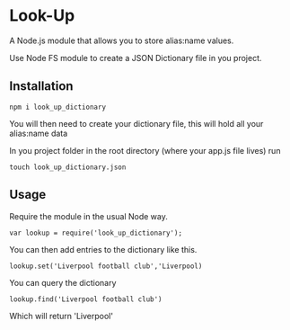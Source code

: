 # Look-Up

A Node.js module that allows you to store alias:name values.

Use Node FS module to create a JSON Dictionary file in you project.

## Installation  

`npm i look_up_dictionary`

You will then need to create your dictionary file, this will hold all your alias:name data

In you project folder in the root directory (where your app.js file lives) run

`touch look_up_dictionary.json`

## Usage  

Require the module in the usual Node way.

`var lookup = require('look_up_dictionary');`

You can then add entries to the dictionary like this.

`lookup.set('Liverpool football club','Liverpool)`

You can query the dictionary

`lookup.find('Liverpool football club')`

Which will return 'Liverpool'

